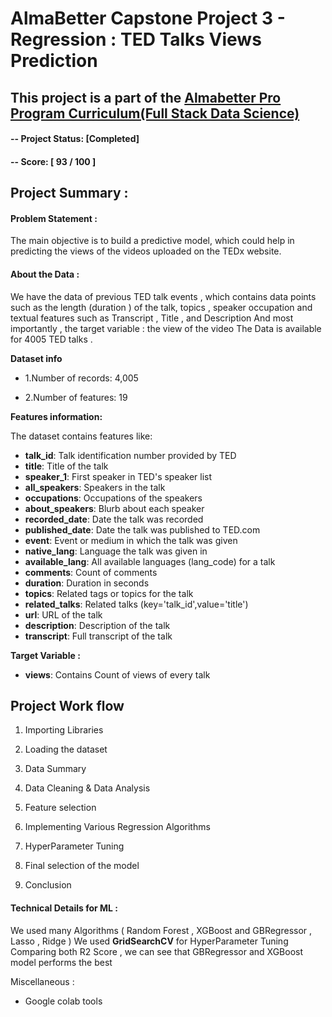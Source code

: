 # AlmaBetter Capstone Project 3 - Regression : TED Talks Views Prediction

## This project is a part of the [Almabetter Pro Program Curriculum(Full Stack Data Science)](https://grow.almabetter.com/auth/signup?referralCode=4M11C2&utm_source=referral)

#### -- Project Status: [Completed]

#### -- Score: [ 93 / 100 ]

## Project Summary :
#### Problem Statement : 
The main objective is to build a predictive model, which could help in predicting the views of the videos uploaded on the TEDx website.


#### About the Data :
We have the data of previous TED talk events , which contains data points such as the length
(duration ) of the talk, topics , speaker occupation
and textual features such as Transcript , Title , and Description
And most importantly , the target variable : the view of the video
The Data is available for 4005 TED talks .


**Dataset info**

* 1.Number of records: 4,005

* 2.Number of features: 19

**Features information:**

The dataset contains features like:
* **talk_id**: Talk identification number provided by TED
* **title**: Title of the talk
* **speaker_1**: First speaker in TED's speaker list
* **all_speakers**: Speakers in the talk
* **occupations**: Occupations of the speakers
* **about_speakers**: Blurb about each speaker
* **recorded_date**: Date the talk was recorded
* **published_date**: Date the talk was published to TED.com
* **event**: Event or medium in which the talk was given
* **native_lang**: Language the talk was given in
* **available_lang**: All available languages (lang_code) for a talk
* **comments**: Count of comments
* **duration**: Duration in seconds
* **topics**: Related tags or topics for the talk
* **related_talks**: Related talks (key='talk_id',value='title')
* **url**: URL of the talk
* **description**: Description of the talk
* **transcript**: Full transcript of the talk
 
**Target Variable :** 
 * **views**: Contains Count of views of every talk


**Project Work flow**
----------------------------

1. Importing Libraries

2. Loading the dataset

3. Data Summary 

4. Data Cleaning & Data Analysis

5. Feature selection

6. Implementing Various Regression Algorithms

7. HyperParameter Tuning

8. Final selection of the model

9. Conclusion



#### Technical Details for ML : 
We used many Algorithms ( Random Forest , XGBoost and GBRegressor , Lasso , Ridge )
We used **GridSearchCV** for HyperParameter Tuning
Comparing both R2 Score , we can see that GBRegressor and XGBoost model performs the best

Miscellaneous :
* Google colab tools


